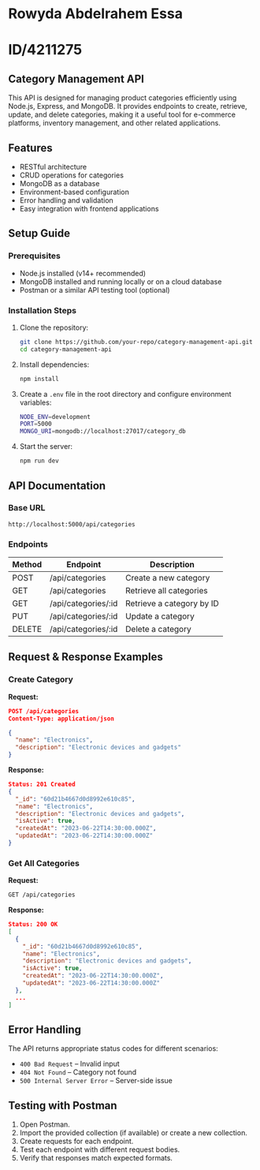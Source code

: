 # Rowyda Abdelrahem Essa
# ID/4211275

## Category Management API

This API is designed for managing product categories efficiently using Node.js, Express, and MongoDB. It provides endpoints to create, retrieve, update, and delete categories, making it a useful tool for e-commerce platforms, inventory management, and other related applications.

## Features
- RESTful architecture
- CRUD operations for categories
- MongoDB as a database
- Environment-based configuration
- Error handling and validation
- Easy integration with frontend applications

## Setup Guide

### Prerequisites
- Node.js installed (v14+ recommended)
- MongoDB installed and running locally or on a cloud database
- Postman or a similar API testing tool (optional)

### Installation Steps

1. Clone the repository:
   ```sh
   git clone https://github.com/your-repo/category-management-api.git
   cd category-management-api
   ```

2. Install dependencies:
   ```sh
   npm install
   ```

3. Create a `.env` file in the root directory and configure environment variables:
   ```sh
   NODE_ENV=development
   PORT=5000
   MONGO_URI=mongodb://localhost:27017/category_db
   ```

4. Start the server:
   ```sh
   npm run dev
   ```

## API Documentation

### Base URL
```
http://localhost:5000/api/categories
```

### Endpoints

| Method | Endpoint | Description |
|--------|----------|-------------|
| POST | /api/categories | Create a new category |
| GET | /api/categories | Retrieve all categories |
| GET | /api/categories/:id | Retrieve a category by ID |
| PUT | /api/categories/:id | Update a category |
| DELETE | /api/categories/:id | Delete a category |

## Request & Response Examples

### Create Category

**Request:**
```json
POST /api/categories
Content-Type: application/json

{
  "name": "Electronics",
  "description": "Electronic devices and gadgets"
}
```

**Response:**
```json
Status: 201 Created
{
  "_id": "60d21b4667d0d8992e610c85",
  "name": "Electronics",
  "description": "Electronic devices and gadgets",
  "isActive": true,
  "createdAt": "2023-06-22T14:30:00.000Z",
  "updatedAt": "2023-06-22T14:30:00.000Z"
}
```

### Get All Categories

**Request:**
```sh
GET /api/categories
```

**Response:**
```json
Status: 200 OK
[
  {
    "_id": "60d21b4667d0d8992e610c85",
    "name": "Electronics",
    "description": "Electronic devices and gadgets",
    "isActive": true,
    "createdAt": "2023-06-22T14:30:00.000Z",
    "updatedAt": "2023-06-22T14:30:00.000Z"
  },
  ...
]
```

## Error Handling
The API returns appropriate status codes for different scenarios:
- `400 Bad Request` – Invalid input
- `404 Not Found` – Category not found
- `500 Internal Server Error` – Server-side issue

## Testing with Postman
1. Open Postman.
2. Import the provided collection (if available) or create a new collection.
3. Create requests for each endpoint.
4. Test each endpoint with different request bodies.
5. Verify that responses match expected formats.

